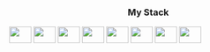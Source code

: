 <h3 style="text-align:center;">My Stack</h3>

<div style="display: inline-block;">
<img src="https://cdn.jsdelivr.net/gh/devicons/devicon/icons/laravel/laravel-plain.svg" height="30" width="40"/>
<img src="https://cdn.jsdelivr.net/gh/devicons/devicon/icons/php/php-original.svg" height="30" width="40"/>
<img src="https://cdn.jsdelivr.net/gh/devicons/devicon/icons/bootstrap/bootstrap-original.svg" height="30" width="40"/>  
<img src="https://cdn.jsdelivr.net/gh/devicons/devicon/icons/css3/css3-original.svg" height="30" width="40"/>
<img src="https://cdn.jsdelivr.net/gh/devicons/devicon/icons/git/git-original-wordmark.svg" height="30" width="40"/>
<img src="https://cdn.jsdelivr.net/gh/devicons/devicon/icons/html5/html5-original.svg" height="30" width="40"/>
<img src="https://cdn.jsdelivr.net/gh/devicons/devicon/icons/mysql/mysql-original-wordmark.svg" height="30" width="40"/>
 <img src="https://cdn.jsdelivr.net/gh/devicons/devicon/icons/vuejs/vuejs-original.svg" height="30" width="40"/>
</div>  
